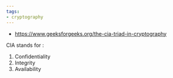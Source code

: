 ```yaml
---
tags:
- cryptography
---
```



- https://www.geeksforgeeks.org/the-cia-triad-in-cryptography

CIA stands for :

1. Confidentiality
2. Integrity
3. Availability